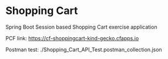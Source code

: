 # Shopping Cart
Spring Boot Session based Shopping Cart exercise application

PCF link:
https://cf-shoppingcart-kind-gecko.cfapps.io

Postman test:
./Shopping_Cart_API_Test.postman_collection.json
